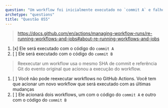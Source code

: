 ```yaml
---
question: "Um workflow foi inicialmente executado no `commit A` e falhou. Você corrigiu o workflow com o subsequente `commit B`. Quando você reexecutar esse workflow, ele será executado com o código de qual commit?"
archetype: "questions"
title: "Questão 055"
---
```


> https://docs.github.com/en/actions/managing-workflow-runs/re-running-workflows-and-jobs#about-re-running-workflows-and-jobs
1. [x] Ele será executado com o código do `commit A`
1. [ ] Ele será executado com o código do `commit B`
> Reexecutar um workflow usa o mesmo SHA de commit e referência Git do evento original que acionou a execução do workflow.
1. [ ] Você não pode reexecutar workflows no GitHub Actions. Você tem que acionar um novo workflow que será executado com as últimas mudanças
1. [ ] Ele acionará dois workflows, um com o código do `commit A` e outro com o código do `commit B`
